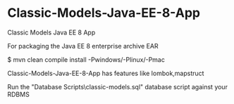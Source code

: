 # Classic-Models-Java-EE-8-App

Classic Models Java EE 8 App

For packaging the Java EE 8 enterprise archive EAR

$ mvn clean compile install -Pwindows/-Plinux/-Pmac

Classic-Models-Java-EE-8-App has features like lombok,mapstruct

Run the "Database Scripts\classic-models.sql" database script against your RDBMS